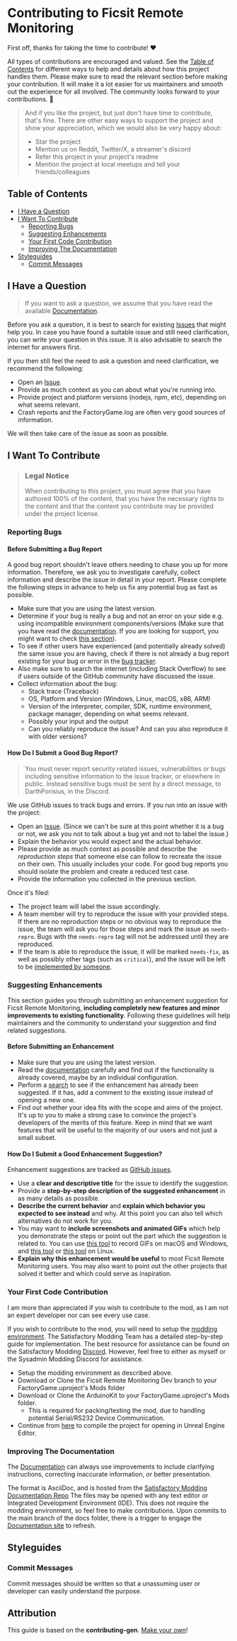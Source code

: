 <!-- omit in toc -->
# Contributing to Ficsit Remote Monitoring

First off, thanks for taking the time to contribute! ❤️

All types of contributions are encouraged and valued. See the [Table of Contents](#table-of-contents) for different ways to help and details about how this project handles them. Please make sure to read the relevant section before making your contribution. It will make it a lot easier for us maintainers and smooth out the experience for all involved. The community looks forward to your contributions. 🎉

> And if you like the project, but just don't have time to contribute, that's fine. There are other easy ways to support the project and show your appreciation, which we would also be very happy about:
> - Star the project
> - Mention us on Reddit, Twitter/X, a streamer's discord
> - Refer this project in your project's readme
> - Mention the project at local meetups and tell your friends/colleagues

<!-- omit in toc -->
## Table of Contents

- [I Have a Question](#i-have-a-question)
- [I Want To Contribute](#i-want-to-contribute)
  - [Reporting Bugs](#reporting-bugs)
  - [Suggesting Enhancements](#suggesting-enhancements)
  - [Your First Code Contribution](#your-first-code-contribution)
  - [Improving The Documentation](#improving-the-documentation)
- [Styleguides](#styleguides)
  - [Commit Messages](#commit-messages)

## I Have a Question

> If you want to ask a question, we assume that you have read the available [Documentation](https://docs.ficsit.app/ficsitremotemonitoring/latest/).

Before you ask a question, it is best to search for existing [Issues](https://github.com/porisius/FicsitRemoteMonitoring/issues) that might help you. In case you have found a suitable issue and still need clarification, you can write your question in this issue. It is also advisable to search the internet for answers first.

If you then still feel the need to ask a question and need clarification, we recommend the following:

- Open an [Issue](https://github.com/porisius/FicsitRemoteMonitoring/issues/new).
- Provide as much context as you can about what you're running into.
- Provide project and platform versions (nodejs, npm, etc), depending on what seems relevant.
- Crash reports and the FactoryGame.log are often very good sources of information.

We will then take care of the issue as soon as possible.

## I Want To Contribute

> ### Legal Notice <!-- omit in toc -->
> When contributing to this project, you must agree that you have authored 100% of the content, that you have the necessary rights to the content and that the content you contribute may be provided under the project license.

### Reporting Bugs

<!-- omit in toc -->
#### Before Submitting a Bug Report

A good bug report shouldn't leave others needing to chase you up for more information. Therefore, we ask you to investigate carefully, collect information and describe the issue in detail in your report. Please complete the following steps in advance to help us fix any potential bug as fast as possible.

- Make sure that you are using the latest version.
- Determine if your bug is really a bug and not an error on your side e.g. using incompatible environment components/versions (Make sure that you have read the [documentation](https://docs.ficsit.app/ficsitremotemonitoring/latest/). If you are looking for support, you might want to check [this section](#i-have-a-question)).
- To see if other users have experienced (and potentially already solved) the same issue you are having, check if there is not already a bug report existing for your bug or error in the [bug tracker](https://github.com/porisius/FicsitRemoteMonitoringissues?q=label%3Abug).
- Also make sure to search the internet (including Stack Overflow) to see if users outside of the GitHub community have discussed the issue.
- Collect information about the bug:
  - Stack trace (Traceback)
  - OS, Platform and Version (Windows, Linux, macOS, x86, ARM)
  - Version of the interpreter, compiler, SDK, runtime environment, package manager, depending on what seems relevant.
  - Possibly your input and the output
  - Can you reliably reproduce the issue? And can you also reproduce it with older versions?

<!-- omit in toc -->
#### How Do I Submit a Good Bug Report?

> You must never report security related issues, vulnerabilities or bugs including sensitive information to the issue tracker, or elsewhere in public. Instead sensitive bugs must be sent by a direct message, to DarthPorisius, in the Discord.
<!-- You may add a PGP key to allow the messages to be sent encrypted as well. -->

We use GitHub issues to track bugs and errors. If you run into an issue with the project:

- Open an [Issue](https://github.com/porisius/FicsitRemoteMonitoring/issues/new). (Since we can't be sure at this point whether it is a bug or not, we ask you not to talk about a bug yet and not to label the issue.)
- Explain the behavior you would expect and the actual behavior.
- Please provide as much context as possible and describe the *reproduction steps* that someone else can follow to recreate the issue on their own. This usually includes your code. For good bug reports you should isolate the problem and create a reduced test case.
- Provide the information you collected in the previous section.

Once it's filed:

- The project team will label the issue accordingly.
- A team member will try to reproduce the issue with your provided steps. If there are no reproduction steps or no obvious way to reproduce the issue, the team will ask you for those steps and mark the issue as `needs-repro`. Bugs with the `needs-repro` tag will not be addressed until they are reproduced.
- If the team is able to reproduce the issue, it will be marked `needs-fix`, as well as possibly other tags (such as `critical`), and the issue will be left to be [implemented by someone](#your-first-code-contribution).

<!-- You might want to create an issue template for bugs and errors that can be used as a guide and that defines the structure of the information to be included. If you do so, reference it here in the description. -->


### Suggesting Enhancements

This section guides you through submitting an enhancement suggestion for Ficsit Remote Monitoring, **including completely new features and minor improvements to existing functionality**. Following these guidelines will help maintainers and the community to understand your suggestion and find related suggestions.

<!-- omit in toc -->
#### Before Submitting an Enhancement

- Make sure that you are using the latest version.
- Read the [documentation](https://docs.ficsit.app/ficsitremotemonitoring/latest/) carefully and find out if the functionality is already covered, maybe by an individual configuration.
- Perform a [search](https://github.com/porisius/FicsitRemoteMonitoring/issues) to see if the enhancement has already been suggested. If it has, add a comment to the existing issue instead of opening a new one.
- Find out whether your idea fits with the scope and aims of the project. It's up to you to make a strong case to convince the project's developers of the merits of this feature. Keep in mind that we want features that will be useful to the majority of our users and not just a small subset.

<!-- omit in toc -->
#### How Do I Submit a Good Enhancement Suggestion?

Enhancement suggestions are tracked as [GitHub issues](https://github.com/porisius/FicsitRemoteMonitoring/issues).

- Use a **clear and descriptive title** for the issue to identify the suggestion.
- Provide a **step-by-step description of the suggested enhancement** in as many details as possible.
- **Describe the current behavior** and **explain which behavior you expected to see instead** and why. At this point you can also tell which alternatives do not work for you.
- You may want to **include screenshots and animated GIFs** which help you demonstrate the steps or point out the part which the suggestion is related to. You can use [this tool](https://www.cockos.com/licecap/) to record GIFs on macOS and Windows, and [this tool](https://github.com/colinkeenan/silentcast) or [this tool](https://github.com/GNOME/byzanz) on Linux. <!-- this should only be included if the project has a GUI -->
- **Explain why this enhancement would be useful** to most Ficsit Remote Monitoring users. You may also want to point out the other projects that solved it better and which could serve as inspiration.

<!-- You might want to create an issue template for enhancement suggestions that can be used as a guide and that defines the structure of the information to be included. If you do so, reference it here in the description. -->

### Your First Code Contribution

I am more than appreciated if you wish to contribute to the mod, as I am not an expert developer nor can see every use case.

If you wish to contribute to the mod, you will need to setup the [modding environment](https://docs.ficsit.app/satisfactory-modding/latest/Development/BeginnersGuide/index.html). The Satisfactory Modding Team has a detailed step-by-step guide for implementation. The best resource for assistance can be found on the Satisfactory Modding [Discord](https://discord.ficsit.app/). However, feel free to either as myself or the Sysadmin Modding Discord for assistance.

- Setup the modding environment as described above.
- Download or Clone the Ficsit Remote Monitoring Dev branch to your FactoryGame.uproject's Mods folder
- Download or Clone the ArduinoKit to your FactoryGame.uproject's Mods folder. 
  - This is required for packing/testing the mod, due to handling potential Serial/RS232 Device Communication.
- Continue from [here](https://docs.ficsit.app/satisfactory-modding/latest/Development/BeginnersGuide/project_setup.html#_generate_visual_studio_files) to compile the project for opening in Unreal Engine Editor.

### Improving The Documentation

The [Documentation](https://docs.ficsit.app/ficsitremotemonitoring/latest/) can always use improvements to include clarifying instructions, correcting inaccurate information, or better presentation.

The format is AsciiDoc, and is hosted from the [Satisfactory Modding Documentation Repo](https://github.com/satisfactorymodding/Documentation) The files may be opened with any text editor or Integrated Development Environment (IDE). This does not require the modding environment, so feel free to make contributions. Upon commits to the main branch of the docs folder, there is a trigger to engage the [Documentation site](https://docs.ficsit.app/satisfactory-modding/latest/index.html) to refresh.

## Styleguides
### Commit Messages

Commit messages should be written so that a unassuming user or developer can easily understand the purpose.

## Attribution
This guide is based on the **contributing-gen**. [Make your own](https://github.com/bttger/contributing-gen)!
